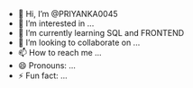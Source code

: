 - 👋 Hi, I’m @PRIYANKA0045
- 👀 I’m interested in ...
- 🌱 I’m currently learning SQL and FRONTEND
- 💞️ I’m looking to collaborate on ...
- 📫 How to reach me ...
- 😄 Pronouns: ...
- ⚡ Fun fact: ...

<!---
PRIYANKA0045/PRIYANKA0045 is a ✨ special ✨ repository because its `README.md` (this file) appears on your GitHub profile.
You can click the Preview link to take a look at your changes.
--->
